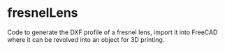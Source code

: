 # fresnelLens
Code to generate the DXF profile of a fresnel lens, import it into FreeCAD where it can be revolved into an object for 3D printing.
